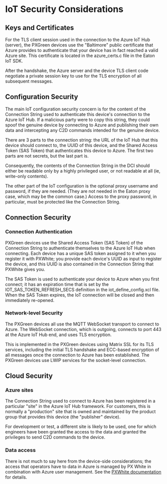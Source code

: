 # IoT Security Considerations

## Keys and Certificates
For the TLS client session used in the connection to the Azure IoT Hub (server), the PXGreen devices
use the "Baltimore" public certificate that Azure provides to authenticate that your
device has in fact reached a valid Azure site. 
This certificate is located in the azure_certs.c file in the Eaton IoT SDK.

After the handshake, the Azure server and the device TLS client code negotiate a private session key
to use for the TLS encryption of all subsequent messages.


## Configuration Security

The main IoT configuration security concern is for the content of the Connection String used to authenticate this device's connection to the Azure IoT Hub. 
If a malicious party were to copy this string, they could spoof the genuine device
by connecting to Azure and publishing their own data and intercepting any C2D commands
intended for the genuine device.

There are 3 parts to the connection string: the URL of the IoT Hub that this device should connect to, the UUID of this device, and the Shared Access Token (SAS Token) that authenticates this device to Azure. 
The first two parts are not secrets, but the last part is.

Consequently, the contents of the Connection String in the DCI should either be readable only by a highly privileged user, or not readable at all (ie, write-only contents).

The other part of the IoT configuration is the optional proxy username and password, if they are needed. 
(They are not needed in the Eaton proxy case, which may be the common case.)
Access to the proxy password, in particular, must be protected like the Connection String.


## Connection Security

### Connection Authentication
PXGreen devices use the Shared Access Token (SAS Token) of the Connection String to authenticate themselves to the Azure IoT Hub when connecting.
Each device has a unique SAS token assigned to it when you register it with PXWhite;
you provide each device's UUID as input to register the device, and this UUID is also
contained in the Connection String that PXWhite gives you.

The SAS Token is used to authenticate your device to Azure when you first connect; 
it has an expiration time that is set by the IOT_SAS_TOKEN_REFRESH_SECS
definition in the iot_define_config.xcl file.
When the SAS Token expires, the IoT connection will be closed and then immediately re-opened.

### Network-level Security
The PXGreen devices all use the MQTT WebSocket transport to connect to Azure.
The WebSocket connection, which is outgoing, connects to port 443 at the Azure IoT Hub end,
and uses TLS encryption.

This is implemented in the PXGreen devices using Matrix SSL for its TLS services, including the initial TLS handshake and ECC-based encryption of all messages once the connection to Azure has been established. 
The PXGreen devices use LWIP services for the socket-level connection.

## Cloud Security

### Azure sites
The Connection String used to connect to Azure has been registered in a particular "site"
in the Azure IoT Hub framework. For customers, this is normally a "production" site that is owned and maintained
by the product group that provides this device (the "publisher" device).

For development or test, a different site is likely to be used, one for which 
engineers have been granted the access to the data and granted the privileges to 
send C2D commands to the device.

### Data access
There is not much to say here from the device-side considerations; the access that operators
have to data in Azure is managed by PX White in combination with Azure user management. 
See the [PXWhite documentation](http://wordpress-prod.tcc.etn.com/wordpress/pxwhite/) for details.
